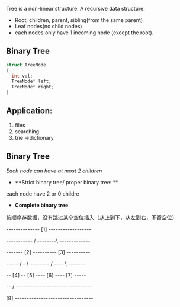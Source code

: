 Tree is a non-linear structure. A recursive data structure.

* Root, children, parent, sibling(from the same parent)
* Leaf nodes(no child nodes)
* each nodes only have 1 incoming node (except the root).

## Binary Tree
```cpp
struct TreeNode
{
  int val;
  TreeNode* left;
  TreeNode* right;
}
```


## Application:
1. files
2. searching
3. trie ->dictionary


## Binary Tree
*Each node can have at most 2 children*

* **Strict binary tree/ proper binary tree: **

each node have 2 or 0 childre

* **Complete binary tree**

按顺序存数据，没有跳过某个空位插入（从上到下，从左到右，不留空位）

-------------- [1] ------------------

----------- / --------\ -------------

------- [2] ---------- [3] ----------

----- / - \ -------- / ---- \ -------

-- [4] -- [5] ---- [6] ---- [7] -----

-- / --------------------------------

[8] ---------------------------------





